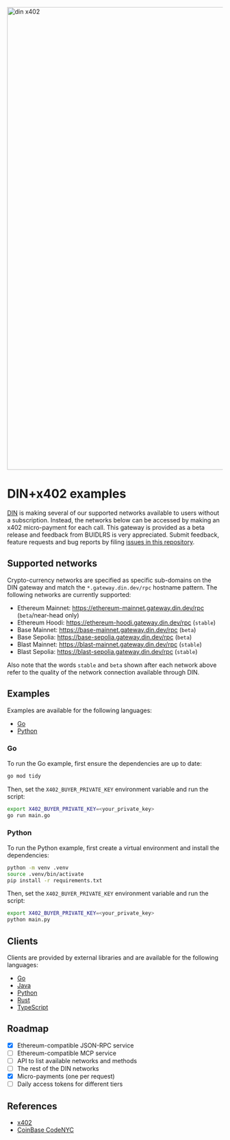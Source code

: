<img width="1920" height="1080" alt="din x402" src="https://github.com/user-attachments/assets/c922e0ab-3fc2-4a1c-af64-1b23e072a9d4" />

# DIN+x402 examples

[DIN](https://din.build) is making several of our supported networks available to users without a subscription.  Instead, the networks below can be accessed by making an x402 micro-payment for each call.  This gateway is provided as a beta release and feedback from BUIDLRS is very appreciated.  Submit feedback, feature requests and bug reports by filing [issues in this repository](https://github.com/DIN-center/din-x402-examples/issues).

## Supported networks

Crypto-currency networks are specified as specific sub-domains on the DIN gateway and match the `*.gateway.din.dev/rpc` hostname pattern.  The following networks are currently supported:

* Ethereum Mainnet: https://ethereum-mainnet.gateway.din.dev/rpc (`beta`/near-head only)
* Ethereum Hoodi: https://ethereum-hoodi.gateway.din.dev/rpc (`stable`)
* Base Mainnet: https://base-mainnet.gateway.din.dev/rpc (`beta`)
* Base Sepolia: https://base-sepolia.gateway.din.dev/rpc (`beta`)
* Blast Mainnet: https://blast-mainnet.gateway.din.dev/rpc (`stable`)
* Blast Sepolia: https://blast-sepolia.gateway.din.dev/rpc (`stable`)


Also note that the words `stable` and `beta` shown after each network above refer to the quality of the network connection available through DIN.

## Examples

Examples are available for the following languages:

* [Go](/main.go)
* [Python](/main.py)

### Go

To run the Go example, first ensure the dependencies are up to date:

```bash
go mod tidy
```

Then, set the `X402_BUYER_PRIVATE_KEY` environment variable and run the script:

```bash
export X402_BUYER_PRIVATE_KEY=<your_private_key>
go run main.go
```

### Python

To run the Python example, first create a virtual environment and install the dependencies:

```bash
python -m venv .venv
source .venv/bin/activate
pip install -r requirements.txt
```

Then, set the `X402_BUYER_PRIVATE_KEY` environment variable and run the script:

```bash
export X402_BUYER_PRIVATE_KEY=<your_private_key>
python main.py
```

## Clients

Clients are provided by external libraries and are available for the following languages:

* [Go](github.com/selesy/x402-buyer)
* [Java](https://github.com/coinbase/x402/tree/main/java/src/main/java/com/coinbase/x402/client)
* [Python](https://github.com/coinbase/x402/tree/main/python/x402/src/x402/clients)
* [Rust](https://github.com/x402-rs/x402-rs/tree/b13a4714432ae3421b0421c61103e5a57f8b5d38/crates/x402-reqwest)
* [TypeScript](https://github.com/coinbase/x402/tree/main/typescript/packages)

## Roadmap

* [x] Ethereum-compatible JSON-RPC service
* [ ] Ethereum-compatible MCP service
* [ ] API to list available networks and methods
* [ ] The rest of the DIN networks
* [x] Micro-payments (one per request)
* [ ] Daily access tokens for different tiers

## References

* [x402](https://www.x402.org/)
* [CoinBase CodeNYC](https://www.coinbase.com/developer-platform/codenyc)
